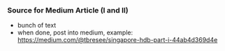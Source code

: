

### Source for Medium Article (I and II)

- bunch of text
- when done, post into medium, example:  https://medium.com/@tbresee/singapore-hdb-part-i-44ab4d369d4e

